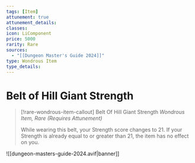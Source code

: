```yaml
---
tags: [Item]
attunement: true
attunement_details: 
classes: 
icon: LiComponent
price: 5000
rarity: Rare
sources:
  - "[[Dungeon Master's Guide 2024]]"
type: Wondrous Item
type_details: 
---
```

# Belt of Hill Giant Strength
>[!rare-wondrous-item-callout] Belt Of Hill Giant Strength
>*Wondrous Item, Rare (Requires Attunement)*
>
>While wearing this belt, your Strength score changes to 21. If your Strength is already equal to or greater than 21, the item has no effect on you.

![[dungeon-masters-guide-2024.avif|banner]]